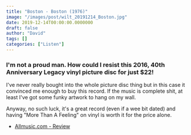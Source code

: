 ```yaml
---
title: "Boston - Boston (1976)"
image: "/images/post/wilt_20191214_Boston.jpg"
date: 2019-12-14T00:00:00.0000000
draft: false
author: "David"
tags: []
categories: ["Listen"]
---
```

### I'm not a proud man. How could I resist this 2016, 40th Anniversary Legacy vinyl picture disc for just $22!   
  
I've never really bought into the whole picture disc thing but in this case it convinced me enough to buy this record. If the music is complete shit, at least I've got some funky artwork to hang on my wall.  
  
Anyway, no such luck, it's a great record (even if a wee bit dated) and having "More Than A Feeling" on vinyl is worth it for the price alone.

-  [Allmusic.com - Review](https://www.allmusic.com/album/boston-mw0000189319)